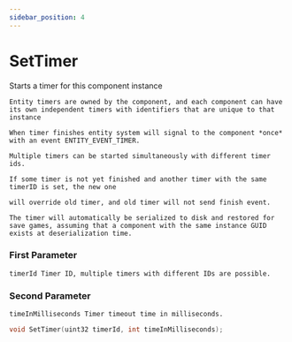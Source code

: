 ```yaml
---
sidebar_position: 4
---
```


# SetTimer
Starts a timer for this component instance

	Entity timers are owned by the component, and each component can have its own independent timers with identifiers that are unique to that instance

	When timer finishes entity system will signal to the component *once* with an event ENTITY_EVENT_TIMER.

	Multiple timers can be started simultaneously with different timer ids.

	If some timer is not yet finished and another timer with the same timerID is set, the new one
    
	will override old timer, and old timer will not send finish event.

	The timer will automatically be serialized to disk and restored for save games, assuming that a component with the same instance GUID exists at deserialization time.

### First Parameter
    timerId Timer ID, multiple timers with different IDs are possible.
### Second Parameter
	timeInMilliseconds Timer timeout time in milliseconds.

```cpp title="SetTimer"
void SetTimer(uint32 timerId, int timeInMilliseconds);
```